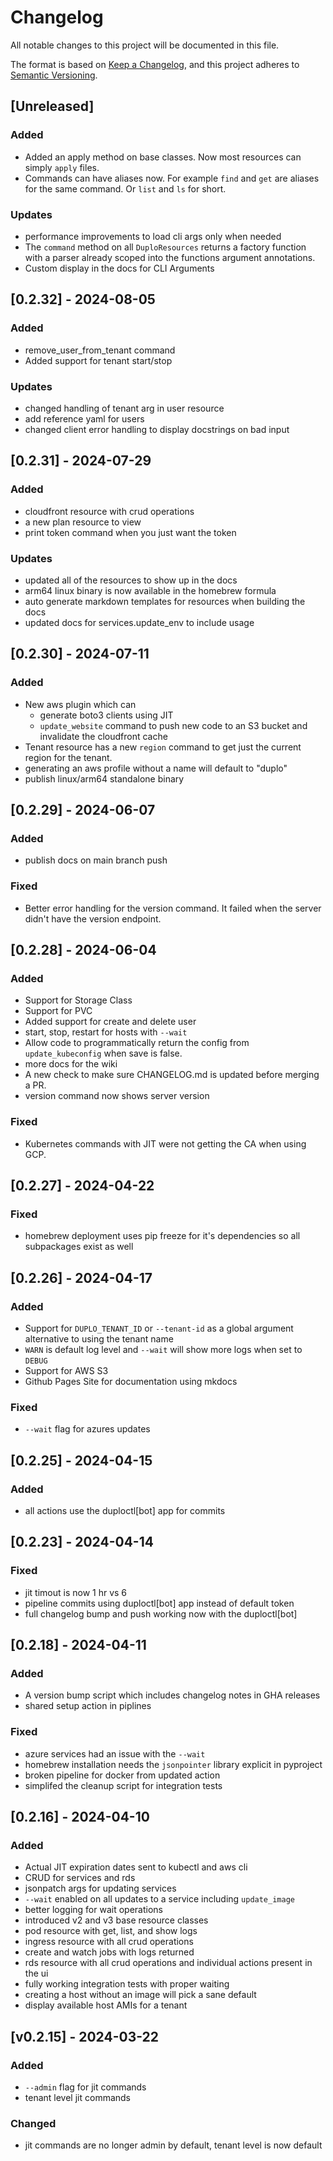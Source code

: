 # Changelog

All notable changes to this project will be documented in this file.

The format is based on [Keep a Changelog](https://keepachangelog.com/en/1.1.0/),
and this project adheres to [Semantic Versioning](https://semver.org/spec/v2.0.0.html).

## [Unreleased]

### Added 
 
 - Added an apply method on base classes. Now most resources can simply `apply` files. 
 - Commands can have aliases now. For example `find` and `get` are aliases for the same command. Or `list` and `ls` for short. 

### Updates  

 - performance improvements to load cli args only when needed
 - The `command` method on all `DuploResources` returns a factory function with a parser already scoped into the functions argument annotations. 
 - Custom display in the docs for CLI Arguments

## [0.2.32] - 2024-08-05

### Added 

 - remove_user_from_tenant command
 - Added support for tenant start/stop

### Updates 
 - changed handling of tenant arg in user resource
 - add reference yaml for users
 - changed client error handling to display docstrings on bad input


## [0.2.31] - 2024-07-29

### Added 

 - cloudfront resource with crud operations
 - a new plan resource to view
 - print token command when you just want the token

### Updates 
 - updated all of the resources to show up in the docs
 - arm64 linux binary is now available in the homebrew formula
 - auto generate markdown templates for resources when building the docs
 - updated docs for services.update_env to include usage

## [0.2.30] - 2024-07-11

### Added 

 - New aws plugin which can
   - generate boto3 clients using JIT
   - `update_website` command to push new code to an S3 bucket and invalidate the cloudfront cache
 - Tenant resource has a new `region` command to get just the current region for the tenant.
 - generating an aws profile without a name will default to "duplo"
 - publish linux/arm64 standalone binary

## [0.2.29] - 2024-06-07

### Added 

 - publish docs on main branch push

### Fixed 

 - Better error handling for the version command. It failed when the server didn't have the version endpoint.

## [0.2.28] - 2024-06-04
### Added 

 - Support for Storage Class
 - Support for PVC
 - Added support for create and delete user
 - start, stop, restart for hosts with `--wait`
 - Allow code to programmatically return the config from `update_kubeconfig` when save is false.
 - more docs for the wiki
 - A new check to make sure CHANGELOG.md is updated before merging a PR. 
 - version command now shows server version

### Fixed

  - Kubernetes commands with JIT were not getting the CA when using GCP. 

## [0.2.27] - 2024-04-22

### Fixed 

 - homebrew deployment uses pip freeze for it's dependencies so all subpackages exist as well

## [0.2.26] - 2024-04-17

### Added 

 - Support for `DUPLO_TENANT_ID` or `--tenant-id` as a global argument alternative to using the tenant name
 - `WARN` is default log level and `--wait` will show more logs when set to `DEBUG`
 - Support for AWS S3
 - Github Pages Site for documentation using mkdocs

### Fixed 

 - `--wait` flag for azures updates

## [0.2.25] - 2024-04-15

### Added

 - all actions use the duploctl[bot] app for commits

## [0.2.23] - 2024-04-14

### Fixed

 - jit timout is now 1 hr vs 6
 - pipeline commits using duploctl[bot] app instead of default token
 - full changelog bump and push working now with the duploctl[bot]

## [0.2.18] - 2024-04-11

### Added

 - A version bump script which includes changelog notes in GHA releases
 - shared setup action in piplines

### Fixed

 - azure services had an issue with the `--wait`
 - homebrew installation needs the `jsonpointer` library explicit in pyproject
 - broken pipeline for docker from updated action
 - simplifed the cleanup script for integration tests

## [0.2.16] - 2024-04-10

### Added 

 - Actual JIT expiration dates sent to kubectl and aws cli
 - CRUD for services and rds
 - jsonpatch args for updating services
 - `--wait` enabled on all updates to a service including `update_image`
 - better logging for wait operations
 - introduced v2 and v3 base resource classes
 - pod resource with get, list, and show logs
 - ingress resource with all crud operations
 - create and watch jobs with logs returned
 - rds resource with all crud operations and individual actions present in the ui
 - fully working integration tests with proper waiting
 - creating a host without an image will pick a sane default
 - display available host AMIs for a tenant

## [v0.2.15] - 2024-03-22

### Added

 - `--admin` flag for jit commands
 - tenant level jit commands

### Changed

 - jit commands are no longer admin by default, tenant level is now default
